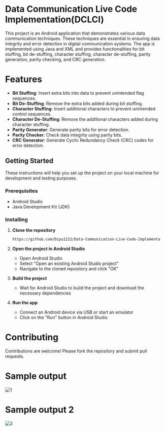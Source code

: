 # Data Communication Live Code Implementation(DCLCI)
This project is an Android application that demonstrates various data communication techniques. These techniques are essential in ensuring data integrity and error detection in digital communication systems. The app is implemented using Java and XML and provides functionalities for bit stuffing, bit de-stuffing, character stuffing, character de-stuffing, parity generation, parity checking, and CRC generation.
# Features
- **Bit Stuffing**: Insert extra bits into data to prevent unintended flag sequences.
- **Bit De-Stuffing**: Remove the extra bits added during bit stuffing.
- **Character Stuffing**: Insert additional characters to prevent unintended control sequences.
- **Character De-Stuffing**: Remove the additional characters added during character stuffing.
- **Parity Generator**: Generate parity bits for error detection.
- **Parity Checker**: Check data integrity using parity bits.
- **CRC Generator**: Generate Cyclic Redundancy Check (CRC) codes for error detection.
## Getting Started

These instructions will help you set up the project on your local machine for development and testing purposes.

### Prerequisites

- Android Studio
- Java Development Kit (JDK)

### Installing

1. **Clone the repository**
     ```sh
    https://github.com/Dipu1222/Data-Communication-Live-Code-Implementation-DCLCI-.git
    ```
2. **Open the project in Android Studio**
    - Open Android Studio
    - Select "Open an existing Android Studio project"
    - Navigate to the cloned repository and click "OK"

3. **Build the project**
    - Wait for Android Studio to build the project and download the necessary dependencies

4. **Run the app**
    - Connect an Android device via USB or start an emulator
    - Click on the "Run" button in Android Studio

# Contributing
Contributions are welcome! Please fork the repository and submit pull requests.
# Sample output
![1](https://github.com/Dipu1222/Data-Communication-Live-Code-Implementation-DCLCI-/assets/106147471/0dd151e0-4f4a-49d6-8c55-b20736906f2a)
# Sample output 2
![2](https://github.com/Dipu1222/Data-Communication-Live-Code-Implementation-DCLCI-/assets/106147471/43238046-680f-4f1f-afba-2e2c9762c108)
